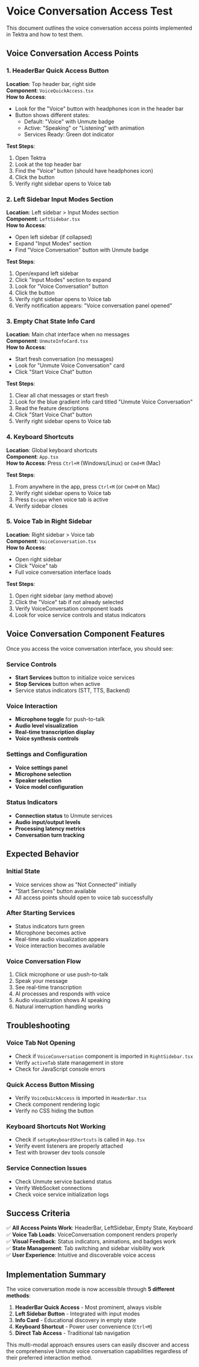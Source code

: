 # Voice Conversation Access Test

This document outlines the voice conversation access points implemented in Tektra and how to test them.

## Voice Conversation Access Points

### 1. HeaderBar Quick Access Button
**Location**: Top header bar, right side  
**Component**: `VoiceQuickAccess.tsx`  
**How to Access**: 
- Look for the "Voice" button with headphones icon in the header bar
- Button shows different states:
  - Default: "Voice" with Unmute badge
  - Active: "Speaking" or "Listening" with animation
  - Services Ready: Green dot indicator

**Test Steps**:
1. Open Tektra
2. Look at the top header bar
3. Find the "Voice" button (should have headphones icon)
4. Click the button
5. Verify right sidebar opens to Voice tab

### 2. Left Sidebar Input Modes Section  
**Location**: Left sidebar > Input Modes section  
**Component**: `LeftSidebar.tsx`  
**How to Access**:
- Open left sidebar (if collapsed)
- Expand "Input Modes" section
- Find "Voice Conversation" button with Unmute badge

**Test Steps**:
1. Open/expand left sidebar
2. Click "Input Modes" section to expand
3. Look for "Voice Conversation" button
4. Click the button
5. Verify right sidebar opens to Voice tab
6. Verify notification appears: "Voice conversation panel opened"

### 3. Empty Chat State Info Card
**Location**: Main chat interface when no messages  
**Component**: `UnmuteInfoCard.tsx`  
**How to Access**:
- Start fresh conversation (no messages)
- Look for "Unmute Voice Conversation" card
- Click "Start Voice Chat" button

**Test Steps**:
1. Clear all chat messages or start fresh
2. Look for the blue gradient info card titled "Unmute Voice Conversation"
3. Read the feature descriptions
4. Click "Start Voice Chat" button
5. Verify right sidebar opens to Voice tab

### 4. Keyboard Shortcuts
**Location**: Global keyboard shortcuts  
**Component**: `App.tsx`  
**How to Access**: Press `Ctrl+M` (Windows/Linux) or `Cmd+M` (Mac)

**Test Steps**:
1. From anywhere in the app, press `Ctrl+M` (or `Cmd+M` on Mac)
2. Verify right sidebar opens to Voice tab
3. Press `Escape` when voice tab is active
4. Verify sidebar closes

### 5. Voice Tab in Right Sidebar
**Location**: Right sidebar > Voice tab  
**Component**: `VoiceConversation.tsx`  
**How to Access**:
- Open right sidebar
- Click "Voice" tab
- Full voice conversation interface loads

**Test Steps**:
1. Open right sidebar (any method above)
2. Click the "Voice" tab if not already selected
3. Verify VoiceConversation component loads
4. Look for voice service controls and status indicators

## Voice Conversation Component Features

Once you access the voice conversation interface, you should see:

### Service Controls
- **Start Services** button to initialize voice services
- **Stop Services** button when active
- Service status indicators (STT, TTS, Backend)

### Voice Interaction
- **Microphone toggle** for push-to-talk
- **Audio level visualization** 
- **Real-time transcription display**
- **Voice synthesis controls**

### Settings and Configuration
- **Voice settings panel**
- **Microphone selection**
- **Speaker selection**  
- **Voice model configuration**

### Status Indicators
- **Connection status** to Unmute services
- **Audio input/output levels**
- **Processing latency metrics**
- **Conversation turn tracking**

## Expected Behavior

### Initial State
- Voice services show as "Not Connected" initially
- "Start Services" button available
- All access points should open to voice tab successfully

### After Starting Services  
- Status indicators turn green
- Microphone becomes active
- Real-time audio visualization appears
- Voice interaction becomes available

### Voice Conversation Flow
1. Click microphone or use push-to-talk
2. Speak your message
3. See real-time transcription
4. AI processes and responds with voice
5. Audio visualization shows AI speaking
6. Natural interruption handling works

## Troubleshooting

### Voice Tab Not Opening
- Check if `VoiceConversation` component is imported in `RightSidebar.tsx`
- Verify `activeTab` state management in store
- Check for JavaScript console errors

### Quick Access Button Missing
- Verify `VoiceQuickAccess` is imported in `HeaderBar.tsx`
- Check component rendering logic
- Verify no CSS hiding the button

### Keyboard Shortcuts Not Working
- Check if `setupKeyboardShortcuts` is called in `App.tsx`
- Verify event listeners are properly attached
- Test with browser dev tools console

### Service Connection Issues
- Check Unmute service backend status
- Verify WebSocket connections
- Check voice service initialization logs

## Success Criteria

✅ **All Access Points Work**: HeaderBar, LeftSidebar, Empty State, Keyboard  
✅ **Voice Tab Loads**: VoiceConversation component renders properly  
✅ **Visual Feedback**: Status indicators, animations, and badges work  
✅ **State Management**: Tab switching and sidebar visibility work  
✅ **User Experience**: Intuitive and discoverable voice access  

## Implementation Summary

The voice conversation mode is now accessible through **5 different methods**:

1. **HeaderBar Quick Access** - Most prominent, always visible
2. **Left Sidebar Button** - Integrated with input modes
3. **Info Card** - Educational discovery in empty state  
4. **Keyboard Shortcut** - Power user convenience (`Ctrl+M`)
5. **Direct Tab Access** - Traditional tab navigation

This multi-modal approach ensures users can easily discover and access the comprehensive Unmute voice conversation capabilities regardless of their preferred interaction method.